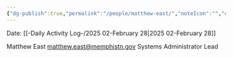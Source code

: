 ```yaml
---
{"dg-publish":true,"permalink":"/people/matthew-east/","noteIcon":"","created":"2025-05-20T09:18:16.736-05:00"}
---
```


Date: [[-Daily Activity Log-/2025 02-February 28\|2025 02-February 28]]

Matthew East <matthew.east@memphistn.gov>
Systems Administrator Lead